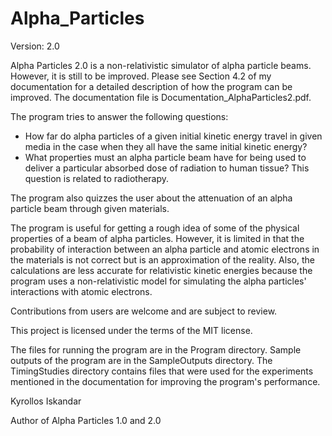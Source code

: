 # Alpha_Particles
Version: 2.0

Alpha Particles 2.0 is a non-relativistic simulator of alpha particle beams. However, it is still to be improved. Please see Section 4.2 of my documentation for a detailed description of how the program can be improved. The documentation file is Documentation_AlphaParticles2.pdf.

The program tries to answer the following questions:
* How far do alpha particles of a given initial kinetic energy travel in given media in the case when they all have the same initial kinetic energy?
* What properties must an alpha particle beam have for being used to deliver a particular absorbed dose of radiation to human tissue? This question is related to radiotherapy.

The program also quizzes the user about the attenuation of an alpha particle beam through given materials.

The program is useful for getting a rough idea of some of the physical properties of a beam of alpha particles. However, it is limited in that the probability of interaction between an alpha particle and atomic electrons in the materials is not correct but is an approximation of the reality. Also, the calculations are less accurate for relativistic kinetic energies because the program uses a non-relativistic model for simulating the alpha particles' interactions with atomic electrons.

Contributions from users are welcome and are subject to review.

This project is licensed under the terms of the MIT license.

The files for running the program are in the Program directory. Sample outputs of the program are in the SampleOutputs directory. The TimingStudies directory contains files that were used for the experiments mentioned in the documentation for improving the program's performance.

Kyrollos Iskandar

Author of Alpha Particles 1.0 and 2.0

